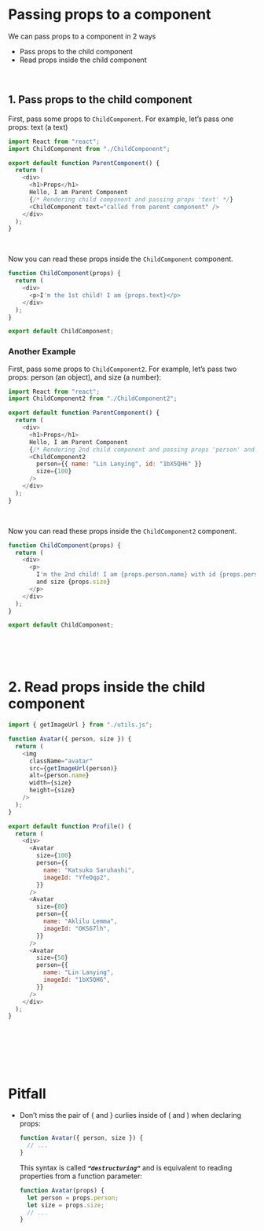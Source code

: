 # Passing props to a component

We can pass props to a component in 2 ways

- Pass props to the child component
- Read props inside the child component

&nbsp;

## 1. Pass props to the child component

First, pass some props to `ChildComponent`. For example, let’s pass one props: text (a text)

```js
import React from "react";
import ChildComponent from "./ChildComponent";

export default function ParentComponent() {
  return (
    <div>
      <h1>Props</h1>
      Hello, I am Parent Component
      {/* Rendering child component and passing props 'text' */}
      <ChildComponent text="called from parent component" />
    </div>
  );
}
```

&nbsp;

Now you can read these props inside the `ChildComponent` component.

```js
function ChildComponent(props) {
  return (
    <div>
      <p>I'm the 1st child! I am {props.text}</p>
    </div>
  );
}

export default ChildComponent;
```

### Another Example

First, pass some props to `ChildComponent2`. For example, let’s pass two props: person (an object), and size (a number):

```js
import React from "react";
import ChildComponent2 from "./ChildComponent2";

export default function ParentComponent() {
  return (
    <div>
      <h1>Props</h1>
      Hello, I am Parent Component
      {/* Rendering 2nd child component and passing props 'person' and 'size' */}
      <ChildComponent2
        person={{ name: "Lin Lanying", id: "1bX5QH6" }}
        size={100}
      />
    </div>
  );
}
```

&nbsp;

Now you can read these props inside the `ChildComponent2` component.

```js
function ChildComponent(props) {
  return (
    <div>
      <p>
        I'm the 2nd child! I am {props.person.name} with id {props.person.id}{" "}
        and size {props.size}
      </p>
    </div>
  );
}

export default ChildComponent;
```

&nbsp;

&nbsp;

# 2. Read props inside the child component

```js
import { getImageUrl } from "./utils.js";

function Avatar({ person, size }) {
  return (
    <img
      className="avatar"
      src={getImageUrl(person)}
      alt={person.name}
      width={size}
      height={size}
    />
  );
}

export default function Profile() {
  return (
    <div>
      <Avatar
        size={100}
        person={{
          name: "Katsuko Saruhashi",
          imageId: "YfeOqp2",
        }}
      />
      <Avatar
        size={80}
        person={{
          name: "Aklilu Lemma",
          imageId: "OKS67lh",
        }}
      />
      <Avatar
        size={50}
        person={{
          name: "Lin Lanying",
          imageId: "1bX5QH6",
        }}
      />
    </div>
  );
}
```

&nbsp;

&nbsp;
&nbsp;
&nbsp;

&nbsp;
&nbsp;

# Pitfall

- Don’t miss the pair of { and } curlies inside of ( and ) when declaring props:

  ```js
  function Avatar({ person, size }) {
    // ...
  }
  ```

  This syntax is called **_`“destructuring”`_** and is equivalent to reading properties from a function parameter:

  ```js
  function Avatar(props) {
    let person = props.person;
    let size = props.size;
    // ...
  }
  ```

&nbsp;

&nbsp;
